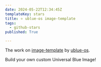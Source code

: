 ```yaml
---
date: 2024-05-22T12:34:45Z
templateKey: stars
title: ⭐ ublue-os image-template
tags:
  - github-stars
published: True

---
```


The work on [image-template](https://github.com/ublue-os/image-template) by [ublue-os](https://github.com/ublue-os).

Build your own custom Universal Blue Image!
